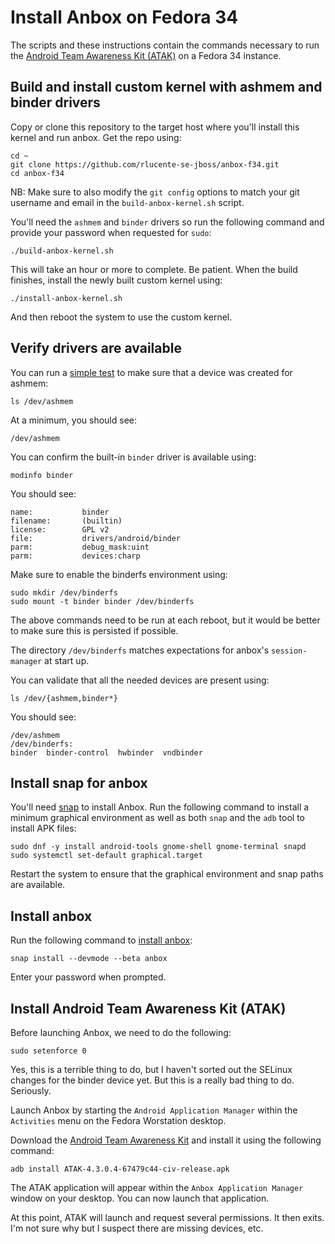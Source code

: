 # Install Anbox on Fedora 34
The scripts and these instructions contain the commands necessary
to run the [Android Team Awareness Kit (ATAK)](https://www.civtak.org/)
on a Fedora 34 instance.

## Build and install custom kernel with ashmem and binder drivers
Copy or clone this repository to the target host where you'll install
this kernel and run anbox. Get the repo using:

    cd ~
    git clone https://github.com/rlucente-se-jboss/anbox-f34.git
    cd anbox-f34

NB: Make sure to also modify the `git config` options to match your
git username and email in the `build-anbox-kernel.sh` script.

You'll need the `ashmem` and `binder` drivers so run the following
command and provide your password when requested for `sudo`:

    ./build-anbox-kernel.sh

This will take an hour or more to complete. Be patient. When the
build finishes, install the newly built custom kernel using:

    ./install-anbox-kernel.sh

And then reboot the system to use the custom kernel.

## Verify drivers are available
You can run a [simple test](https://docs.anbox.io/userguide/install.html#install-kernel-modules)
to make sure that a device was created for ashmem:

    ls /dev/ashmem

At a minimum, you should see:

    /dev/ashmem

You can confirm the built-in `binder` driver is available using:

    modinfo binder

You should see:

    name:           binder
    filename:       (builtin)
    license:        GPL v2
    file:           drivers/android/binder
    parm:           debug_mask:uint
    parm:           devices:charp

Make sure to enable the binderfs environment using:

    sudo mkdir /dev/binderfs
    sudo mount -t binder binder /dev/binderfs

The above commands need to be run at each reboot, but it would be
better to make sure this is persisted if possible.

The directory `/dev/binderfs` matches expectations for anbox's
`session-manager` at start up.

You can validate that all the needed devices are present using:

    ls /dev/{ashmem,binder*}

You should see:

    /dev/ashmem
    /dev/binderfs:
    binder  binder-control  hwbinder  vndbinder

## Install snap for anbox
You'll need [snap](https://snapcraft.io/install/snap-store/fedora)
to install Anbox. Run the following command to install a minimum
graphical environment as well as both `snap` and the `adb` tool to
install APK files:

    sudo dnf -y install android-tools gnome-shell gnome-terminal snapd
    sudo systemctl set-default graphical.target

Restart the system to ensure that the graphical environment and
snap paths are available.

## Install anbox
Run the following command to [install anbox](https://docs.anbox.io/userguide/install.html#install-the-anbox-snap):

    snap install --devmode --beta anbox

Enter your password when prompted.

## Install Android Team Awareness Kit (ATAK)
Before launching Anbox, we need to do the following:

    sudo setenforce 0

Yes, this is a terrible thing to do, but I haven't sorted out the
SELinux changes for the binder device yet. But this is a really bad
thing to do. Seriously.

Launch Anbox by starting the `Android Application Manager` within
the `Activities` menu on the Fedora Worstation desktop.

Download the [Android Team Awareness Kit](https://d1n17y91d2yw11.cloudfront.net/dist/ATAK-4.3.0.4-67479c44-civ-release.apk)
and install it using the following command:

    adb install ATAK-4.3.0.4-67479c44-civ-release.apk

The ATAK application will appear within the `Anbox Application
Manager` window on your desktop. You can now launch that application.

At this point, ATAK will launch and request several permissions.
It then exits. I'm not sure why but I suspect there are missing
devices, etc.
